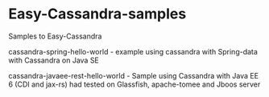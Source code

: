 Easy-Cassandra-samples
======================

Samples to Easy-Cassandra


cassandra-spring-hello-world - example using cassandra with Spring-data with Cassandra on Java SE

cassandra-javaee-rest-hello-world - Sample using Cassandra with Java EE 6 (CDI and jax-rs) had tested on Glassfish, apache-tomee and Jboos server
